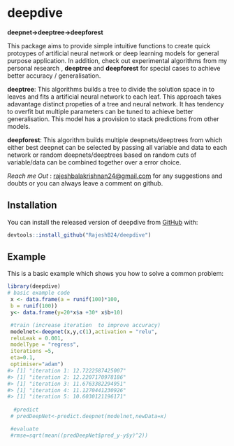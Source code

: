 
<!-- README.md is generated from README.Rmd. Please edit that file -->

# deepdive

**deepnet-\>deeptree-\>deepforest**

<!-- badges: start -->

<!-- badges: end -->

This package aims to provide simple intuitive functions to create quick
protoypes of artificial neural network or deep learning models for
general purpose application. In addition, check out experimental
algorithms from my personal research , **deeptree** and **deepforest**
for special cases to achieve better accuracy / generalisation.

**deeptree**: This algorithms builds a tree to divide the solution space
in to leaves and fits a artificial neural network to each leaf. This
approach takes adavantage distinct propeties of a tree and neural
network. It has tendency to overfit but multiple parameters can be tuned
to achieve better generalisation. This model has a provision to stack
predictions from other models.

**deepforest**: This algorithm builds multiple deepnets/deeptrees from
which either best deepnet can be selected by passing all variable and
data to each network or random deepnets/deeptrees based on random cuts
of variable/data can be combined together over a error choice.

*Reach me Out* : <rajeshbalakrishnan24@gmail.com> for any suggestions
and doubts or you can always leave a comment on github.

## Installation

You can install the released version of deepdive from
[GitHub](https://github.com/RajeshB24/deepdive) with:

``` r
devtools::install_github("RajeshB24/deepdive")
```

## Example

This is a basic example which shows you how to solve a common problem:

``` r
library(deepdive)
# basic example code
 x <- data.frame(a = runif(100)*100,
 b = runif(100))
 y<- data.frame(y=20*x$a +30* x$b+10)

 #train (increase iteration  to improve accuracy)
 modelnet<-deepnet(x,y,c(1),activation = "relu",
 reluLeak = 0.001,
 modelType = "regress",
 iterations =5,
 eta=0.1,
 optimiser="adam")
#> [1] "iteration 1: 12.7222587425007"
#> [1] "iteration 2: 12.2207170978186"
#> [1] "iteration 3: 11.6763382294951"
#> [1] "iteration 4: 11.1270441230926"
#> [1] "iteration 5: 10.6030121196171"
 
  #predict
 # predDeepNet<-predict.deepnet(modelnet,newData=x)

 #evaluate
 #rmse=sqrt(mean((predDeepNet$pred_y-y$y)^2))
```
